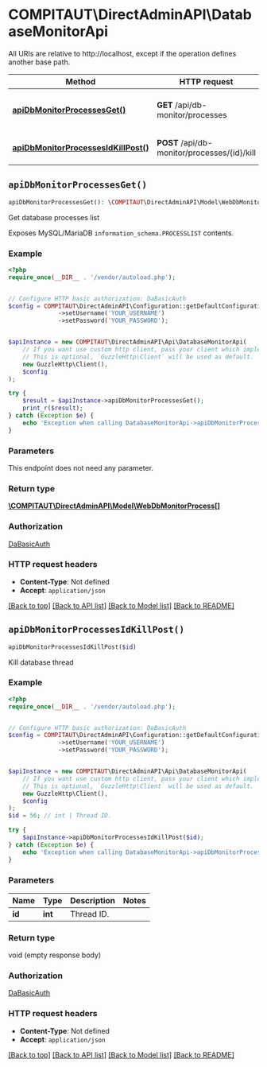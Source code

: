 # COMPITAUT\DirectAdminAPI\DatabaseMonitorApi

All URIs are relative to http://localhost, except if the operation defines another base path.

| Method | HTTP request | Description |
| ------------- | ------------- | ------------- |
| [**apiDbMonitorProcessesGet()**](DatabaseMonitorApi.md#apiDbMonitorProcessesGet) | **GET** /api/db-monitor/processes | Get database processes list |
| [**apiDbMonitorProcessesIdKillPost()**](DatabaseMonitorApi.md#apiDbMonitorProcessesIdKillPost) | **POST** /api/db-monitor/processes/{id}/kill | Kill database thread |


## `apiDbMonitorProcessesGet()`

```php
apiDbMonitorProcessesGet(): \COMPITAUT\DirectAdminAPI\Model\WebDbMonitorProcess[]
```

Get database processes list

Exposes MySQL/MariaDB `information_schema.PROCESSLIST` contents.

### Example

```php
<?php
require_once(__DIR__ . '/vendor/autoload.php');


// Configure HTTP basic authorization: DaBasicAuth
$config = COMPITAUT\DirectAdminAPI\Configuration::getDefaultConfiguration()
              ->setUsername('YOUR_USERNAME')
              ->setPassword('YOUR_PASSWORD');


$apiInstance = new COMPITAUT\DirectAdminAPI\Api\DatabaseMonitorApi(
    // If you want use custom http client, pass your client which implements `GuzzleHttp\ClientInterface`.
    // This is optional, `GuzzleHttp\Client` will be used as default.
    new GuzzleHttp\Client(),
    $config
);

try {
    $result = $apiInstance->apiDbMonitorProcessesGet();
    print_r($result);
} catch (Exception $e) {
    echo 'Exception when calling DatabaseMonitorApi->apiDbMonitorProcessesGet: ', $e->getMessage(), PHP_EOL;
}
```

### Parameters

This endpoint does not need any parameter.

### Return type

[**\COMPITAUT\DirectAdminAPI\Model\WebDbMonitorProcess[]**](../Model/WebDbMonitorProcess.md)

### Authorization

[DaBasicAuth](../../README.md#DaBasicAuth)

### HTTP request headers

- **Content-Type**: Not defined
- **Accept**: `application/json`

[[Back to top]](#) [[Back to API list]](../../README.md#endpoints)
[[Back to Model list]](../../README.md#models)
[[Back to README]](../../README.md)

## `apiDbMonitorProcessesIdKillPost()`

```php
apiDbMonitorProcessesIdKillPost($id)
```

Kill database thread

### Example

```php
<?php
require_once(__DIR__ . '/vendor/autoload.php');


// Configure HTTP basic authorization: DaBasicAuth
$config = COMPITAUT\DirectAdminAPI\Configuration::getDefaultConfiguration()
              ->setUsername('YOUR_USERNAME')
              ->setPassword('YOUR_PASSWORD');


$apiInstance = new COMPITAUT\DirectAdminAPI\Api\DatabaseMonitorApi(
    // If you want use custom http client, pass your client which implements `GuzzleHttp\ClientInterface`.
    // This is optional, `GuzzleHttp\Client` will be used as default.
    new GuzzleHttp\Client(),
    $config
);
$id = 56; // int | Thread ID.

try {
    $apiInstance->apiDbMonitorProcessesIdKillPost($id);
} catch (Exception $e) {
    echo 'Exception when calling DatabaseMonitorApi->apiDbMonitorProcessesIdKillPost: ', $e->getMessage(), PHP_EOL;
}
```

### Parameters

| Name | Type | Description  | Notes |
| ------------- | ------------- | ------------- | ------------- |
| **id** | **int**| Thread ID. | |

### Return type

void (empty response body)

### Authorization

[DaBasicAuth](../../README.md#DaBasicAuth)

### HTTP request headers

- **Content-Type**: Not defined
- **Accept**: `application/json`

[[Back to top]](#) [[Back to API list]](../../README.md#endpoints)
[[Back to Model list]](../../README.md#models)
[[Back to README]](../../README.md)
